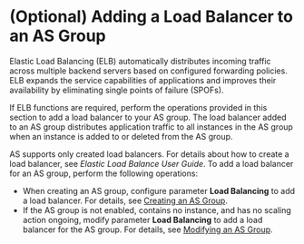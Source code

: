 # \(Optional\) Adding a Load Balancer to an AS Group<a name="EN-US_TOPIC_0042018369"></a>

 Elastic Load Balancing \(ELB\) automatically distributes incoming traffic across multiple backend servers based on configured forwarding policies. ELB expands the service capabilities of applications and improves their availability by eliminating single points of failure \(SPOFs\).

If ELB functions are required, perform the operations provided in this section to add a load balancer to your AS group. The load balancer added to an AS group distributes application traffic to all instances in the AS group when an instance is added to or deleted from the AS group.

AS supports only created load balancers. For details about how to create a load balancer, see  _Elastic Load Balance User Guide_. To add a load balancer for an AS group, perform the following operations:

-   When creating an AS group, configure parameter  **Load Balancing**  to add a load balancer. For details, see  [Creating an AS Group](creating-an-as-group.md).
-   If the AS group is not enabled, contains no instance, and has no scaling action ongoing, modify parameter  **Load Balancing**  to add a load balancer for the AS group. For details, see  [Modifying an AS Group](modifying-an-as-group.md).

